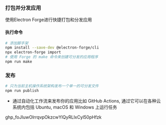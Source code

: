 ### 打包并分发应用

使用Electron Forge进行快捷打包和分发应用
#### 执行命令
```bash
# 添加脚手架
npm install --save-dev @electron-forge/cli
npx electron-forge import
# 使用 Forge 的 make 命令来创建可分发的应用程序
npm run make
```

### 发布
```bash
# 只为当前主机操作系统架构发布一个单一的可分发文件
npm run publish
```
- 通过自动化工作流来发布你的应用比如 GitHub Actions, 通过它可以在各种云系统内包括 Ubuntu, macOS 和 Windows 上运行任务

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